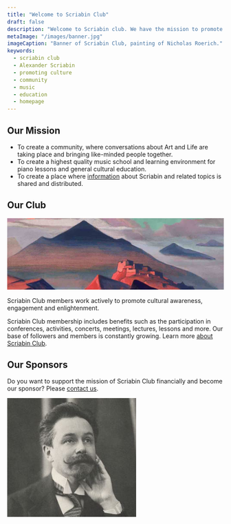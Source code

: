 ```yaml
---
title: "Welcome to Scriabin Club"
draft: false
description: "Welcome to Scriabin club. We have the mission to promote cultural enlightenment. Our tasks include promoting music, education, information about Alexander Scriabin and being a strong community."
metaImage: "/images/banner.jpg" 
imageCaption: "Banner of Scriabin Club, painting of Nicholas Roerich."
keywords:
  - scriabin club
  - Alexander Scriabin
  - promoting culture
  - community
  - music
  - education
  - homepage
---
```

<!-- Welcome to Scriabin Club. The first rule of Scriabin Club is: You do not talk about Scriabin Club. The second rule of Scriabin Club is: You do not talk about Scriabin Club. -->

## Our Mission

- To create a community, where conversations about Art and Life are taking place and bringing like-minded people together.
- To create a highest quality music school and learning environment for piano lessons and general cultural education.
- To create a place where [information](/post/) about Scriabin and related topics is shared and distributed.

## Our Club

![Scriabin Club](club.jpg)

Scriabin Club members work actively to promote cultural awareness, engagement and enlightenment.

Scriabin Club membership includes benefits such as the participation in conferences, activities, concerts, meetings, lectures, lessons and more.
Our base of followers and members is constantly growing.
Learn more [about Scriabin Club](/club/).

## Our Sponsors

Do you want to support the mission of Scriabin Club financially and become our sponsor?
Please [contact us](/contact/).

![Scriabin Club is dedicated to the innovative composer Alexander Scriabin. His active and bright spirit symbolises our mission, tasks and goals.](scriabin.jpg)
